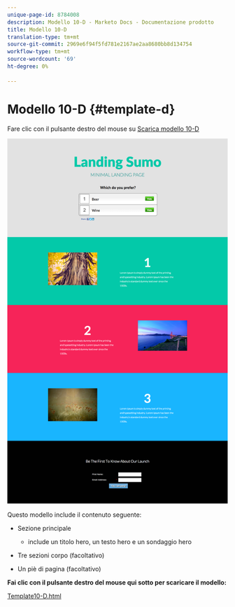```yaml
---
unique-page-id: 8784008
description: Modello 10-D - Marketo Docs - Documentazione prodotto
title: Modello 10-D
translation-type: tm+mt
source-git-commit: 2969e6f94f5fd781e2167ae2aa8680bb8d134754
workflow-type: tm+mt
source-wordcount: '69'
ht-degree: 0%

---
```



# Modello 10-D {#template-d}

Fare clic con il pulsante destro del mouse su [Scarica modello 10-D](http://docs.marketo.com/download/attachments/8784008/template-10d.html?version=2&amp;modificationdate=1438210947000&amp;api=v2)

![](assets/image2015-7-27-11-3a3-3a12.png)

Questo modello include il contenuto seguente:

* Sezione principale

   * include un titolo hero, un testo hero e un sondaggio hero

* Tre sezioni corpo (facoltativo)
* Un piè di pagina (facoltativo)

**Fai clic con il pulsante destro del mouse qui sotto per scaricare il modello:**

[Template10-D.html](http://docs.marketo.com/download/attachments/8784008/template-10d.html?version=2&amp;modificationdate=1438210947000&amp;api=v2)

